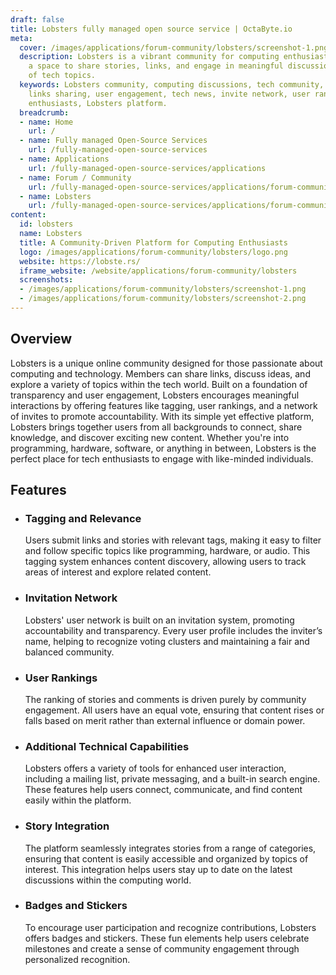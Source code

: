 ```yaml
---
draft: false
title: Lobsters fully managed open source service | OctaByte.io
meta:
  cover: /images/applications/forum-community/lobsters/screenshot-1.png
  description: Lobsters is a vibrant community for computing enthusiasts, offering
    a space to share stories, links, and engage in meaningful discussions on a range
    of tech topics.
  keywords: Lobsters community, computing discussions, tech community, programming,
    links sharing, user engagement, tech news, invite network, user rankings, computing
    enthusiasts, Lobsters platform.
  breadcrumb:
  - name: Home
    url: /
  - name: Fully managed Open-Source Services
    url: /fully-managed-open-source-services
  - name: Applications
    url: /fully-managed-open-source-services/applications
  - name: Forum / Community
    url: /fully-managed-open-source-services/applications/forum-community
  - name: Lobsters
    url: /fully-managed-open-source-services/applications/forum-community/lobsters
content:
  id: lobsters
  name: Lobsters
  title: A Community-Driven Platform for Computing Enthusiasts
  logo: /images/applications/forum-community/lobsters/logo.png
  website: https://lobste.rs/
  iframe_website: /website/applications/forum-community/lobsters
  screenshots:
  - /images/applications/forum-community/lobsters/screenshot-1.png
  - /images/applications/forum-community/lobsters/screenshot-2.png
---
```


## Overview

Lobsters is a unique online community designed for those passionate about computing and technology. Members can share links, discuss ideas, and explore a variety of topics within the tech world. Built on a foundation of transparency and user engagement, Lobsters encourages meaningful interactions by offering features like tagging, user rankings, and a network of invites to promote accountability. With its simple yet effective platform, Lobsters brings together users from all backgrounds to connect, share knowledge, and discover exciting new content. Whether you're into programming, hardware, software, or anything in between, Lobsters is the perfect place for tech enthusiasts to engage with like-minded individuals.

## Features

- ### Tagging and Relevance

  Users submit links and stories with relevant tags, making it easy to filter and follow specific topics like programming, hardware, or audio. This tagging system enhances content discovery, allowing users to track areas of interest and explore related content.

- ### Invitation Network

  Lobsters' user network is built on an invitation system, promoting accountability and transparency. Every user profile includes the inviter’s name, helping to recognize voting clusters and maintaining a fair and balanced community.

- ### User Rankings

  The ranking of stories and comments is driven purely by community engagement. All users have an equal vote, ensuring that content rises or falls based on merit rather than external influence or domain power.

- ### Additional Technical Capabilities

  Lobsters offers a variety of tools for enhanced user interaction, including a mailing list, private messaging, and a built-in search engine. These features help users connect, communicate, and find content easily within the platform.

- ### Story Integration

  The platform seamlessly integrates stories from a range of categories, ensuring that content is easily accessible and organized by topics of interest. This integration helps users stay up to date on the latest discussions within the computing world.

- ### Badges and Stickers

  To encourage user participation and recognize contributions, Lobsters offers badges and stickers. These fun elements help users celebrate milestones and create a sense of community engagement through personalized recognition.